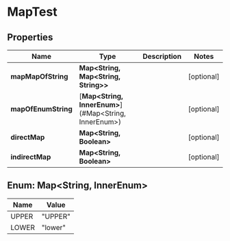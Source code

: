 

# MapTest


## Properties

| Name | Type | Description | Notes |
|------------ | ------------- | ------------- | -------------|
|**mapMapOfString** | **Map&lt;String, Map&lt;String, String&gt;&gt;** |  |  [optional] |
|**mapOfEnumString** | [**Map&lt;String, InnerEnum&gt;**](#Map&lt;String, InnerEnum&gt;) |  |  [optional] |
|**directMap** | **Map&lt;String, Boolean&gt;** |  |  [optional] |
|**indirectMap** | **Map&lt;String, Boolean&gt;** |  |  [optional] |



## Enum: Map&lt;String, InnerEnum&gt;

| Name | Value |
|---- | -----|
| UPPER | &quot;UPPER&quot; |
| LOWER | &quot;lower&quot; |


